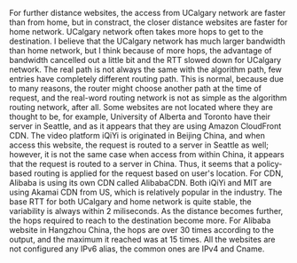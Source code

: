 
For further distance websites, the access from UCalgary network are faster than from home, but in constract, the closer distance websites are faster for home network. 
UCalgary network often takes more hops to get to the destination. I believe that the UCalgary network has much larger bandwidth than home network, but I think because of more hops, the advantage of bandwidth cancelled out a little bit and the RTT slowed down for UCalgary network. 
The real path is not always the same with the algorithm path, few entries have completely different routing path. This is normal, because due to many reasons, the router might choose another path at the time of request, and the real-word routing network is not as simple as the algorithm routing network, after all. 
Some websites are not located where they are thought to be, for example, University of Alberta and Toronto have their server in Seattle, and as it appears that they are using Amazon CloudFront CDN. 
The video platform iQiYi is originated in Beijing China, and when access this website, the request is routed to a server in Seattle as well; however, it is not the same case when access from within China, it appears that the request is routed to a server in China. Thus, it seems that a policy-based routing is applied for the request based on user's location. 
For CDN, Alibaba is using its own CDN called AlibabaCDN. Both iQiYi and MIT are using Akamai CDN from US, which is relatively popular in the industry. 
The base RTT for both UCalgary and home network is quite stable, the variability is always within 2 miliseconds.
As the distance becomes further, the hops required to reach to the destination become more. For Alibaba website in Hangzhou China, the hops are over 30 times according to the output, and the maximum it reached was at 15 times. 
All the websites are not configured any IPv6 alias, the common ones are IPv4 and Cname.